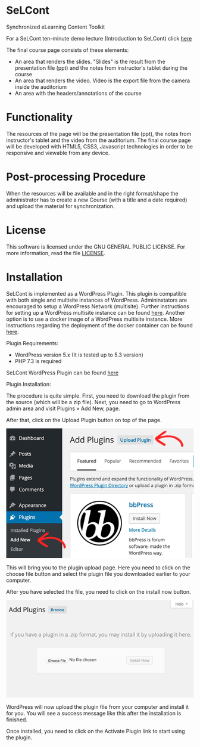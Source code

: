SeLCont
======

Synchronized eLearning Content Toolkit

For a SeLCont ten-minute demo lecture (Introduction to SeLCont) click <a href="http://webvm.netmode.ntua.gr/courses/?lectures=introduction-to-selcont-english" target="_blank">here</a>


The final course page consists of these elements: 
<ul>
<li>An area that renders the slides. "Slides" is the result from the presentation file (ppt) and the notes from instructor's tablet during the course</li>
<li>An area that renders the video. Video is the export file from the camera inside the auditorium</li>
<li>An area with the headers/annotations of the course</li>
</ul>


Functionality
===========
The resources of the page will be the presentation file (ppt), the notes from instructor's tablet and the video from the auditorium. The final course page will be developed with HTML5, CSS3, Javascript technologies in order to be responsive and viewable from any device.


Post-processing Procedure
===================
When the resources will be available and in the right format/shape the administrator has to create a new Course (with a title and a date required) and upload the material for synchronization.  


License
========
This software is licensed under the GNU GENERAL PUBLIC LICENSE. For more information, read the file <a href="LICENSE">LICENSE</a>.


Installation
========

SeLCont is implemented as a WordPress Plugin. This plugin is compatible with both single and multisite instances of WordPress. Admininstators are encouraged to setup a WordPress Network (multisite). Further instructions for setting up a WordPress multisite instance can be found <a href="https://wordpress.org/support/article/create-a-network/" target="_blank">here</a>. Another option is to use a docker image of a WordPress multisite instance. More instructions regarding the deployment of the docker container can be found <a href="https://hub.docker.com/_/wordpress/" target="_blank">here</a>.

Plugin Requirements:
<ul>
<li> WordPress version 5.x (It is tested up to 5.3 version) </li>
<li> PHP 7.3 is required </li>
</ul>

SeLCont WordPress Plugin can be found <a href="https://github.com/up2university/selcont/blob/master/selcont.zip" target="_blank">here</a>

Plugin Installation:

The procedure is quite simple. First, you need to download the plugin from the source (which will be a zip file). Next, you need to go to WordPress admin area and visit Plugins » Add New, page.

After that, click on the Upload Plugin button on top of the page.

![uploadpluginwpadmin](uploadpluginwpadmin.png)

This will bring you to the plugin upload page. Here you need to click on the choose file button and select the plugin file you downloaded earlier to your computer.

After you have selected the file, you need to click on the install now button.

![pluginuploadpage](pluginuploadpage.png)

WordPress will now upload the plugin file from your computer and install it for you. You will see a success message like this after the installation is finished.

Once installed, you need to click on the Activate Plugin link to start using the plugin.
